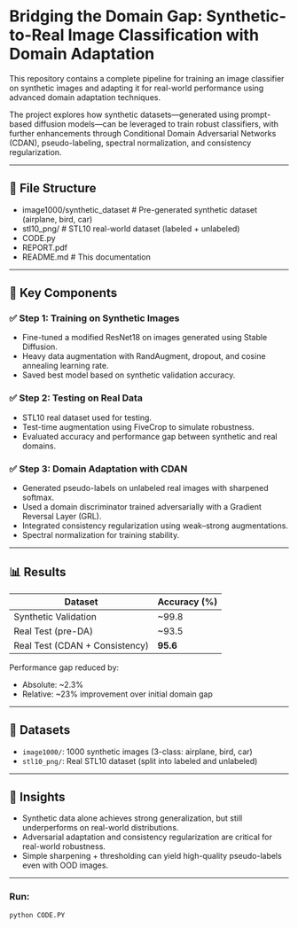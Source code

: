 # Bridging the Domain Gap: Synthetic-to-Real Image Classification with Domain Adaptation

This repository contains a complete pipeline for training an image classifier on synthetic images and adapting it for real-world performance using advanced domain adaptation techniques.

The project explores how synthetic datasets—generated using prompt-based diffusion models—can be leveraged to train robust classifiers, with further enhancements through Conditional Domain Adversarial Networks (CDAN), pseudo-labeling, spectral normalization, and consistency regularization.

---

## 📌 File Structure
- image1000/synthetic_dataset # Pre-generated synthetic dataset (airplane, bird, car)
- stl10_png/ # STL10 real-world dataset (labeled + unlabeled)
- CODE.py 
- REPORT.pdf
- README.md # This documentation

---

## 🚀 Key Components

### ✅ Step 1: Training on Synthetic Images
- Fine-tuned a modified ResNet18 on images generated using Stable Diffusion.
- Heavy data augmentation with RandAugment, dropout, and cosine annealing learning rate.
- Saved best model based on synthetic validation accuracy.

### ✅ Step 2: Testing on Real Data
- STL10 real dataset used for testing.
- Test-time augmentation using FiveCrop to simulate robustness.
- Evaluated accuracy and performance gap between synthetic and real domains.

### ✅ Step 3: Domain Adaptation with CDAN
- Generated pseudo-labels on unlabeled real images with sharpened softmax.
- Used a domain discriminator trained adversarially with a Gradient Reversal Layer (GRL).
- Integrated consistency regularization using weak–strong augmentations.
- Spectral normalization for training stability.

---

## 📊 Results

| Dataset            | Accuracy (%) |
|--------------------|--------------|
| Synthetic Validation | ~99.8       |
| Real Test (pre-DA)   | ~93.5       |
| Real Test (CDAN + Consistency) | **95.6** |

Performance gap reduced by:
- Absolute: ~2.3%
- Relative: ~23% improvement over initial domain gap

---

## 📁 Datasets

- `image1000/`: 1000 synthetic images (3-class: airplane, bird, car)
- `stl10_png/`: Real STL10 dataset (split into labeled and unlabeled)

---

## 🧠 Insights

- Synthetic data alone achieves strong generalization, but still underperforms on real-world distributions.
- Adversarial adaptation and consistency regularization are critical for real-world robustness.
- Simple sharpening + thresholding can yield high-quality pseudo-labels even with OOD images.

---

### Run:

```bash
python CODE.PY
